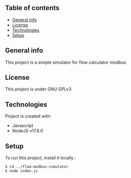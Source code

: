 ## Table of contents
* [General info](#general-info)
* [License](#license)
* [Technologies](#technologies)
* [Setup](#setup)

## General info
This project is a simple simulator for flow calculator modbus 

## License
This project is under GNU GPLv3
	
## Technologies
Project is created with:
* Javascript
* NodeJS v17.6.0

	
## Setup
To run this project, install it locally :

```
$ cd ../flow-modbus-simulator
$ node index.js
```